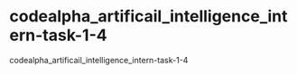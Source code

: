 # codealpha_artificail_intelligence_intern-task-1-4
codealpha_artificail_intelligence_intern-task-1-4
